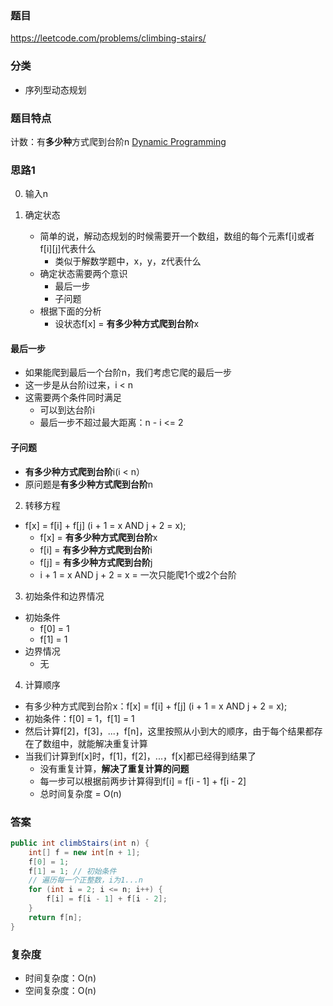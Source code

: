 ### 题目
https://leetcode.com/problems/climbing-stairs/

### 分类
* 序列型动态规划

### 题目特点
计数：有**多少种**方式爬到台阶n [Dynamic Programming](https://github.com/HolmesJJ/CS2040S-Data-Structures-and-Algorithms/wiki/Dynamic-Programming)

### 思路1
0. 输入n

1. 确定状态
    * 简单的说，解动态规划的时候需要开一个数组，数组的每个元素f[i]或者f[i][j]代表什么
        * 类似于解数学题中，x，y，z代表什么  
    * 确定状态需要两个意识
        * 最后一步
        * 子问题
    * 根据下面的分析
        * 设状态f[x] = **有多少种方式爬到台阶**x

#### 最后一步
* 如果能爬到最后一个台阶n，我们考虑它爬的最后一步
* 这一步是从台阶i过来，i < n
* 这需要两个条件同时满足
    * 可以到达台阶i
    * 最后一步不超过最大距离：n - i <= 2

#### 子问题
* **有多少种方式爬到台阶**i(i < n）
* 原问题是**有多少种方式爬到台阶**n

2. 转移方程
* f[x] = f[i] + f[j] (i + 1 = x AND j + 2 = x);
    * f[x] = **有多少种方式爬到台阶**x
    * f[i] = **有多少种方式爬到台阶**i
    * f[j] = **有多少种方式爬到台阶**j
    * i + 1 = x AND j + 2 = x = 一次只能爬1个或2个台阶

3. 初始条件和边界情况
* 初始条件
    * f[0] = 1
    * f[1] = 1
* 边界情况
    * 无

4. 计算顺序
* 有多少种方式爬到台阶x：f[x] = f[i] + f[j] (i + 1 = x AND j + 2 = x);
* 初始条件：f[0] = 1，f[1] = 1
* 然后计算f[2]，f[3]，...，f[n]，这里按照从小到大的顺序，由于每个结果都存在了数组中，就能解决重复计算
* 当我们计算到f[x]时，f[1]，f[2]，...，f[x]都已经得到结果了
    * 没有重复计算，**解决了重复计算的问题**
    * 每一步可以根据前两步计算得到f[i] = f[i - 1] + f[i - 2]
    * 总时间复杂度 = O(n)

### 答案
```java
public int climbStairs(int n) {
    int[] f = new int[n + 1];
    f[0] = 1;
    f[1] = 1; // 初始条件
    // 遍历每一个正整数，i为1...n
    for (int i = 2; i <= n; i++) {
        f[i] = f[i - 1] + f[i - 2];
    }
    return f[n];
}
```

### 复杂度
* 时间复杂度：O(n)
* 空间复杂度：O(n)
